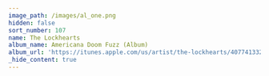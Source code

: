 ```yaml
---
image_path: /images/al_one.png
hidden: false
sort_number: 107
name: The Lockhearts
album_name: Americana Doom Fuzz (Album)
album_url: 'https://itunes.apple.com/us/artist/the-lockhearts/407741332'
_hide_content: true
---
```

